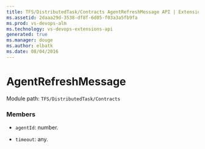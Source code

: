 ```yaml
---
title: TFS/DistributedTask/Contracts AgentRefreshMessage API | Extensions for Visual Studio Team Services
ms.assetid: 2daaa29d-3538-df8f-6d05-f03a3a5fb9fa
ms.prod: vs-devops-alm
ms.technology: vs-devops-extensions-api
generated: true
ms.manager: douge
ms.author: elbatk
ms.date: 08/04/2016
---
```


# AgentRefreshMessage

Module path: `TFS/DistributedTask/Contracts`


### Members

* `agentId`: number. 

* `timeout`: any. 

